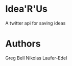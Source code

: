 Idea'R'Us
===========

A twitter api for saving ideas




Authors
=======
Greg Bell
Nikolas Laufer-Edel